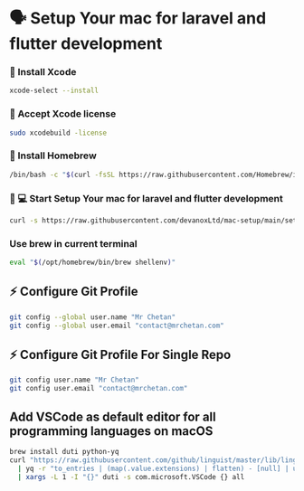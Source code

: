 # 🗣 Setup Your mac for laravel and flutter development

### 📝  Install Xcode
```sh
xcode-select --install
```
### 📝  Accept Xcode license
```sh
sudo xcodebuild -license
```

### 📝  Install Homebrew
```sh
/bin/bash -c "$(curl -fsSL https://raw.githubusercontent.com/Homebrew/install/HEAD/install.sh)"
```

### 💪 💻 Start Setup Your mac for laravel and flutter development
```sh
curl -s https://raw.githubusercontent.com/devanoxLtd/mac-setup/main/setup.sh | bash
```

### Use brew in current terminal
```sh
eval "$(/opt/homebrew/bin/brew shellenv)"
```
##  ⚡ Configure Git Profile

```sh
git config --global user.name "Mr Chetan"
git config --global user.email "contact@mrchetan.com"
```

##  ⚡ Configure Git Profile For Single Repo

```sh
git config user.name "Mr Chetan"
git config user.email "contact@mrchetan.com"
```


## Add VSCode as default editor for all programming languages on macOS
```sh
brew install duti python-yq
curl "https://raw.githubusercontent.com/github/linguist/master/lib/linguist/languages.yml" \
  | yq -r "to_entries | (map(.value.extensions) | flatten) - [null] | unique | .[]" \
  | xargs -L 1 -I "{}" duti -s com.microsoft.VSCode {} all
```